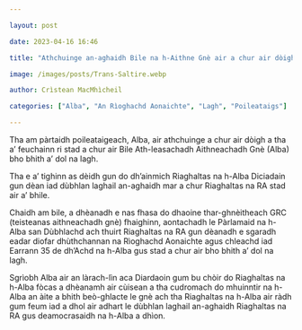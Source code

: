 ```yaml
---

layout: post

date: 2023-04-16 16:46

title: "Athchuinge an-aghaidh Bile na h-Aithne Gnè air a chur air dòigh leis a' Phàrtaidh Alba"

image: /images/posts/Trans-Saltire.webp

author: Crìstean MacMhìcheil

categories: ["Alba", "An Rìoghachd Aonaichte", "Lagh", "Poileataigs"]

---
```


Tha am pàrtaidh poileataigeach, Alba, air athchuinge a chur air dòigh a tha a’ feuchainn ri stad a chur air Bile Ath-leasachadh Aithneachadh Gnè (Alba) bho bhith a’ dol na lagh.

Tha e a’ tighinn as dèidh gun do dh’ainmich Riaghaltas na h-Alba Diciadain gun dèan iad dùbhlan laghail an-aghaidh mar a chur Riaghaltas na RA stad air a’ bhile.

Chaidh am bile, a dhèanadh e nas fhasa do dhaoine thar-ghnèitheach GRC (teisteanas aithneachadh gnè) fhaighinn, aontachadh le Pàrlamaid na h-Alba san Dùbhlachd ach thuirt Riaghaltas na RA gun dèanadh e sgaradh eadar diofar dhùthchannan na Rìoghachd Aonaichte agus chleachd iad Earrann 35 de dh’Achd na h-Alba gus stad a chur air bho bhith a’ dol na lagh.

Sgrìobh Alba air an làrach-lìn aca Diardaoin gum bu chòir do Riaghaltas na h-Alba fòcas a dhèanamh air cùisean a tha cudromach do mhuinntir na h-Alba an àite a bhith beò-ghlacte le gnè ach tha Riaghaltas na h-Alba air ràdh gum feum iad a dhol air adhart le dùbhlan laghail an-aghaidh Riaghaltas na RA gus deamocrasaidh na h-Alba a dhìon.
